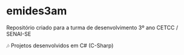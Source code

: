 # emides3am
 Repositório criado para a turma de desenvolvimento 3º ano CETCC / SENAI-SE

🎶 Projetos desenvolvidos em C# (C-Sharp)
 
